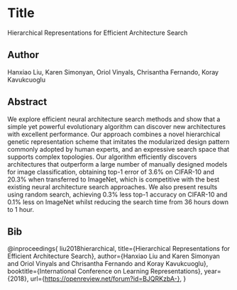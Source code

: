 # Title
Hierarchical Representations for Efficient Architecture Search

## Author
Hanxiao Liu, Karen Simonyan, Oriol Vinyals, Chrisantha Fernando, Koray Kavukcuoglu

## Abstract
We explore efficient neural architecture search methods and show that a simple yet powerful evolutionary algorithm can discover new architectures with excellent performance. Our approach combines a novel hierarchical genetic representation scheme that imitates the modularized design pattern commonly adopted by human experts, and an expressive search space that supports complex topologies. Our algorithm efficiently discovers architectures that outperform a large number of manually designed models for image classification, obtaining top-1 error of 3.6% on CIFAR-10 and 20.3% when transferred to ImageNet, which is competitive with the best existing neural architecture search approaches. We also present results using random search, achieving 0.3% less top-1 accuracy on CIFAR-10 and 0.1% less on ImageNet whilst reducing the search time from 36 hours down to 1 hour.

## Bib
@inproceedings{
liu2018hierarchical,
title={Hierarchical Representations for Efficient Architecture Search},
author={Hanxiao Liu and Karen Simonyan and Oriol Vinyals and Chrisantha Fernando and Koray Kavukcuoglu},
booktitle={International Conference on Learning Representations},
year={2018},
url={https://openreview.net/forum?id=BJQRKzbA-},
}